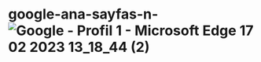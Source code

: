 # google-ana-sayfas-n-![Google - Profil 1 - Microsoft​ Edge 17 02 2023 13_18_44 (2)](https://user-images.githubusercontent.com/104259592/219617547-165905ca-f786-483e-9a0e-cc5cd930bef7.png)
